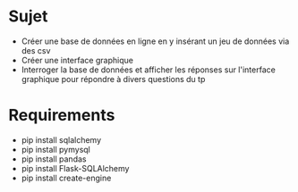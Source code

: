 # Sujet
- Créer une base de données en ligne en y insérant un jeu de données via des csv
- Créer une interface graphique
- Interroger la base de données et afficher les réponses sur l'interface graphique pour répondre à divers questions du tp

# Requirements
- pip install sqlalchemy
- pip install pymysql
- pip install pandas
- pip install Flask-SQLAlchemy
- pip install create-engine